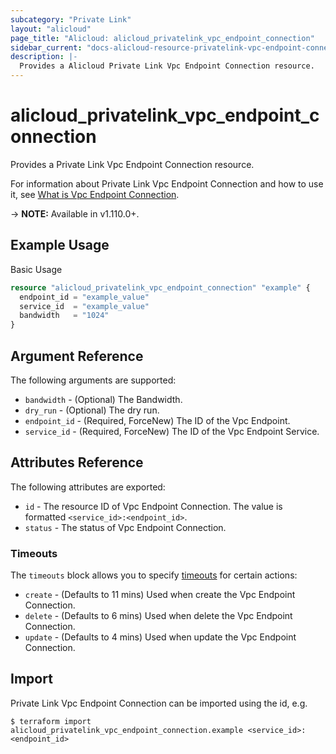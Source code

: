 ```yaml
---
subcategory: "Private Link"
layout: "alicloud"
page_title: "Alicloud: alicloud_privatelink_vpc_endpoint_connection"
sidebar_current: "docs-alicloud-resource-privatelink-vpc-endpoint-connection"
description: |-
  Provides a Alicloud Private Link Vpc Endpoint Connection resource.
---
```


# alicloud\_privatelink\_vpc\_endpoint\_connection

Provides a Private Link Vpc Endpoint Connection resource.

For information about Private Link Vpc Endpoint Connection and how to use it, see [What is Vpc Endpoint Connection](https://help.aliyun.com/document_detail/183551.html).

-> **NOTE:** Available in v1.110.0+.

## Example Usage

Basic Usage

```terraform
resource "alicloud_privatelink_vpc_endpoint_connection" "example" {
  endpoint_id = "example_value"
  service_id  = "example_value"
  bandwidth   = "1024"
}

```

## Argument Reference

The following arguments are supported:

* `bandwidth` - (Optional) The Bandwidth.
* `dry_run` - (Optional) The dry run.
* `endpoint_id` - (Required, ForceNew) The ID of the Vpc Endpoint.
* `service_id` - (Required, ForceNew) The ID of the Vpc Endpoint Service.

## Attributes Reference

The following attributes are exported:

* `id` - The resource ID of Vpc Endpoint Connection. The value is formatted `<service_id>:<endpoint_id>`.
* `status` - The status of Vpc Endpoint Connection.

### Timeouts

The `timeouts` block allows you to specify [timeouts](https://www.terraform.io/docs/configuration-0-11/resources.html#timeouts) for certain actions:

* `create` - (Defaults to 11 mins) Used when create the Vpc Endpoint Connection.
* `delete` - (Defaults to 6 mins) Used when delete the Vpc Endpoint Connection.
* `update` - (Defaults to 4 mins) Used when update the Vpc Endpoint Connection.

## Import

Private Link Vpc Endpoint Connection can be imported using the id, e.g.

```
$ terraform import alicloud_privatelink_vpc_endpoint_connection.example <service_id>:<endpoint_id>
```
